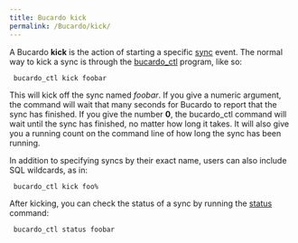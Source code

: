```yaml
---
title: Bucardo kick
permalink: /Bucardo/kick/
---
```


A Bucardo **kick** is the action of starting a specific [sync](/sync "wikilink") event. The normal way to kick a sync is through the [bucardo_ctl](/bucardo_ctl "wikilink") program, like so:

` bucardo_ctl kick foobar`

This will kick off the sync named *foobar*. If you give a numeric argument, the command will wait that many seconds for Bucardo to report that the sync has finished. If you give the number **0**, the bucardo_ctl command will wait until the sync has finished, no matter how long it takes. It will also give you a running count on the command line of how long the sync has been running.

In addition to specifying syncs by their exact name, users can also include SQL wildcards, as in:

` bucardo_ctl kick foo%`

After kicking, you can check the status of a sync by running the [status](/status "wikilink") command:

` bucardo_ctl status foobar`

